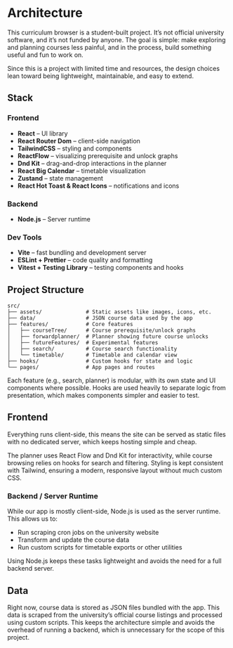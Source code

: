 # Architecture

This curriculum browser is a student-built project. It’s not official university software, and it’s not funded by anyone. The goal is simple: make exploring and planning courses less painful, and in the process, build something useful and fun to work on.

Since this is a project with limited time and resources, the design choices lean toward being lightweight, maintainable, and easy to extend.

## Stack

### Frontend

- **React** – UI library
- **React Router Dom** – client-side navigation
- **TailwindCSS** – styling and components
- **ReactFlow** – visualizing prerequisite and unlock graphs
- **Dnd Kit** – drag-and-drop interactions in the planner
- **React Big Calendar** – timetable visualization
- **Zustand** – state management
- **React Hot Toast & React Icons** – notifications and icons

### Backend

- **Node.js** – Server runtime

### Dev Tools

- **Vite** – fast bundling and development server
- **ESLint + Prettier** – code quality and formatting
- **Vitest + Testing Library** – testing components and hooks

## Project Structure

```text
src/
├── assets/              # Static assets like images, icons, etc.
├── data/                # JSON course data used by the app
├── features/            # Core features
│   ├── courseTree/      # Course prerequisite/unlock graphs
│   ├── forwardplanner/  # Planner showing future course unlocks
│   ├── futureFeatures/  # Experimental features
│   ├── search/          # Course search functionality
│   └── timetable/       # Timetable and calendar view
├── hooks/               # Custom hooks for state and logic
└── pages/               # App pages and routes
```

Each feature (e.g., search, planner) is modular, with its own state and UI components where possible. Hooks are used heavily to separate logic from presentation, which makes components simpler and easier to test.

## Frontend

Everything runs client-side, this means the site can be served as static files with no dedicated server, which keeps hosting simple and cheap.

The planner uses React Flow and Dnd Kit for interactivity, while course browsing relies on hooks for search and filtering. Styling is kept consistent with Tailwind, ensuring a modern, responsive layout without much custom CSS.

### Backend / Server Runtime

While our app is mostly client-side, Node.js is used as the server runtime. This allows us to:

- Run scraping cron jobs on the university website
- Transform and update the course data
- Run custom scripts for timetable exports or other utilities

Using Node.js keeps these tasks lightweight and avoids the need for a full backend server.

## Data

Right now, course data is stored as JSON files bundled with the app. This data is scraped from the university’s official course listings and processed using custom scripts. This keeps the architecture simple and avoids the overhead of running a backend, which is unnecessary for the scope of this project.
